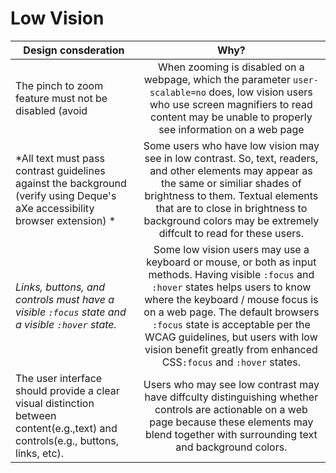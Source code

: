# Low Vision
| Design consderation | Why?     
| ------------- |:-------------:|  
| The pinch to zoom feature must not be disabled (avoid <meta name="viewport" content="user-scalable=no" /> | When zooming is disabled on a webpage, which the parameter `user-scalable=no` does, low vision users who use screen magnifiers to read content may be unable to properly see information on a web page |
| *All text must pass contrast guidelines against the background (verify using Deque's aXe accessibility browser extension) *| Some users who have low vision may see in low contrast. So, text, readers, and other elements may appear as the same or similiar shades of brightness to them. Textual elements that are to close in brightness to background colors may be extremely diffcult to read for these users. |
| *Links, buttons, and controls must have a visible `:focus` state and a visible `:hover` state.*| Some low vision users may use a keyboard or mouse, or both as input methods. Having visible `:focus` and `:hover` states helps users to know where the keyboard / mouse focus is on a web page. The default browsers `:focus` state is acceptable per the WCAG guidelines, but users with low vision benefit greatly from enhanced CSS`:focus` and `:hover` states.
|The user interface should provide a clear visual distinction between content(e.g.,text) and controls(e.g., buttons, links, etc). | Users who may see low contrast may have diffculty distinguishing whether controls are actionable on a web page because these elements may blend together with surrounding text and background colors.